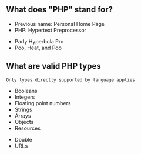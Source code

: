 ## What does "PHP" stand for?
 + Previous name: Personal Home Page
 + PHP: Hypertext Preprocessor
 - Parly Hyperbola Pro
 - Poo, Heat, and Poo

## What are valid PHP types
	Only types directly supported by language applies
 + Booleans
 + Integers
 + Floating point numbers
 + Strings
 + Arrays
 + Objects
 + Resources
 - Double
 - URLs
 

